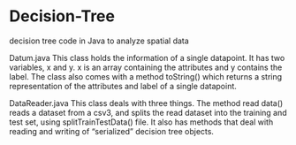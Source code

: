 # Decision-Tree
decision tree code in Java to analyze spatial data

Datum.java
This class holds the information of a single datapoint. It has two variables, x and y. x is an array containing the attributes and y contains the label.
The class also comes with a method toString() which returns a string representation of the attributes and label of a single datapoint.

DataReader.java
This class deals with three things. The method read data() reads a dataset from a csv3, and splits the read dataset into the training and test set, using splitTrainTestData() file. It also has methods that deal with reading and writing of “serialized” decision tree objects.
